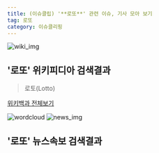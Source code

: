 ```yaml
---
title: (이슈클립) '**로또**' 관련 이슈, 기사 모아 보기
tag: 로또
category: 이슈클리핑
---
```

![wiki_img](https://user-images.githubusercontent.com/42597476/44503234-41136a80-a6d0-11e8-9071-6fc6418eafe4.png)
## **'**로또**'** 위키피디아 검색결과
>로토(Lotto)

<a href="https://ko.wikipedia.org/wiki/로또" target="_blank">위키백과 전체보기</a>

![wordcloud](https://s3.ap-northeast-2.amazonaws.com/lyrics101-wordcloud/2018-09-17-1537139473.png)
![news_img](https://user-images.githubusercontent.com/42597476/44507050-1206f400-a6e4-11e8-8d98-7ffbfebb353f.png)
## **'**로또**'** 뉴스속보 검색결과

